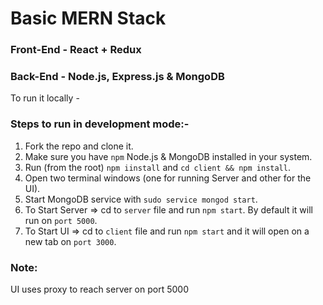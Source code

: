 # Basic MERN Stack

### Front-End - React + Redux

### Back-End - Node.js, Express.js & MongoDB

To run it locally -

### Steps to run in development mode:-

1. Fork the repo and clone it.
2. Make sure you have `npm` Node.js & MongoDB installed in your system.
3. Run (from the root) `npm iinstall` and `cd client && npm install`.
4. Open two terminal windows (one for running Server and other for the UI).
5. Start MongoDB service with `sudo service mongod start`. 
6. To Start Server => cd to `server` file and run `npm start`. By default it will run on `port 5000`.
7. To Start UI => cd to `client` file and run `npm start` and it will open on a new tab on `port 3000`.

### Note: 
  UI uses proxy to reach server on port 5000

